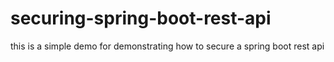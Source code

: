 # securing-spring-boot-rest-api
this is a simple demo for demonstrating how to secure a spring boot rest api
